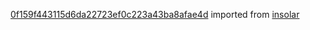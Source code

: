 [0f159f443115d6da22723ef0c223a43ba8afae4d](https://github.com/insolar/insolar/commit/0f159f443115d6da22723ef0c223a43ba8afae4d) imported from [insolar](https://github.com/insolar/insolar)
